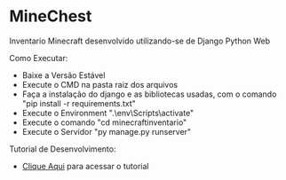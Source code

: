 # MineChest

Inventario Minecraft desenvolvido utilizando-se de Django Python Web

Como Executar:<br>
  - Baixe a Versão Estável<br>
  - Execute o CMD na pasta raiz dos arquivos<br>
  - Faça a instalação do django e as bibliotecas usadas, com o comando "pip install -r requirements.txt"<br>
  - Execute o Environment ".\env\Scripts\activate"<br>
  - Execute o comando "cd minecraftinventario"<br>
  - Execute o Servidor "py manage.py runserver"<br>

Tutorial de Desenvolvimento:<br>
  - <a href="https://zyhux.github.io/Spinning/TutorialMinechest.html" >Clique Aqui</a> para acessar o tutorial
